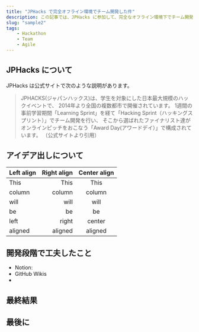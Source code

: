 ```yaml
---
title: "JPHacks で完全オフライン環境でチーム開発した件"
description: この記事では、JPHacks に参加して、完全なオフライン環境下でチーム開発を進めていき、イノベーター認定されるまでについてをまとめました。
slug: "sample2"
tags: 
    - Hackathon
    - Team
    - Agile
---
```


## JPHacks について

 JPHacks は公式サイトで次のような説明があります。  
>JPHACKS(ジャパンハックス)は、学生を対象にした日本最大規模のハックイベントで、
>2014年より全国の複数都市で開催されています。 
>1週間の事前学習期間「Learning Sprint」を経て「Hacking Sprint（ハッキングスプリント）」でチーム開発を行い、
>そこから選ばれたファイナリスト達がオンラインピッチをおこなう「Award Day(アワードデイ）」で構成されています。 
>（公式サイトより引用）


## アイデア出しについて

| Left align | Right align | Center align |
|:-----------|------------:|:------------:|
| This       | This        | This         |
| column     | column      | column       |
| will       | will        | will         |
| be         | be          | be           |
| left       | right       | center       |
| aligned    | aligned     | aligned      |  


## 開発段階で工夫したこと
- Notion:
- GitHub Wikis 
- 
## 最終結果
## 最後に
 